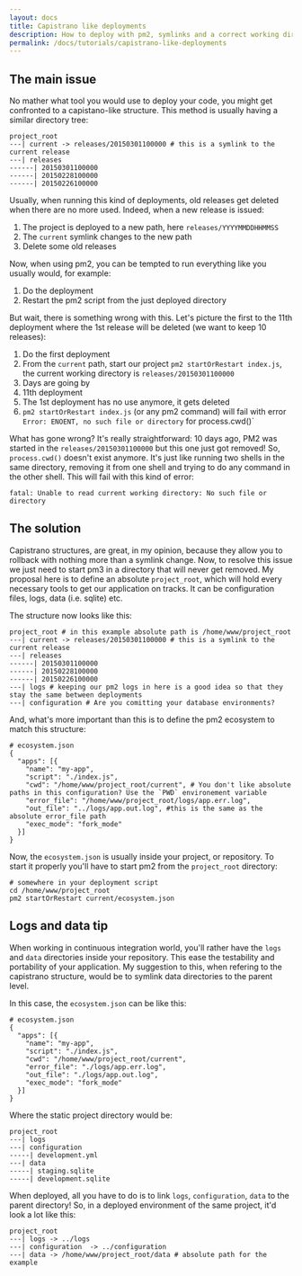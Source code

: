 ```yaml
---
layout: docs
title: Capistrano like deployments
description: How to deploy with pm2, symlinks and a correct working directory
permalink: /docs/tutorials/capistrano-like-deployments
---
```


## The main issue

No mather what tool you would use to deploy your code, you might get confronted to a capistano-like structure. This method is usually having a similar directory tree:

```
project_root
---| current -> releases/20150301100000 # this is a symlink to the current release
---| releases
------| 20150301100000
------| 20150228100000
------| 20150226100000
```

Usually, when running this kind of deployments, old releases get deleted when there are no more used. Indeed, when a new release is issued:

1. The project is deployed to a new path, here `releases/YYYYMMDDHHMMSS`
2. The `current` symlink changes to the new path
3. Delete some old releases

Now, when using pm2, you can be tempted to run everything like you usually would, for example:

1. Do the deployment
2. Restart the pm2 script from the just deployed directory

But wait, there is something wrong with this. Let's picture the first to the 11th deployment where the 1st release will be deleted (we want to keep 10 releases):

1. Do the first deployment
2. From the `current` path, start our project `pm2 startOrRestart index.js`, the current working directory is `releases/20150301100000`
3. Days are going by
4. 11th deployment 
5. The 1st deployment has no use anymore, it gets deleted
6. `pm2 startOrRestart index.js` (or any pm2 command) will fail with error `Error: ENOENT, no such file or directory` for process.cwd()`

What has gone wrong? It's really straightforward: 10 days ago, PM2 was started in the `releases/20150301100000` but this one just got removed! So, `process.cwd()` doesn't exist anymore. It's just like running two shells in the same directory, removing it from one shell and trying to do any command in the other shell. This will fail with this kind of error:

```
fatal: Unable to read current working directory: No such file or directory
```

## The solution

Capistrano structures, are great, in my opinion, because they allow you to rollback with nothing more than a symlink change. Now, to resolve this issue we just need to start pm3 in a directory that will never get removed.
My proposal here is to define an absolute `project_root`, which will hold every necessary tools to get our application on tracks. It can be configuration files, logs, data (i.e. sqlite) etc. 

The structure now looks like this:

```
project_root # in this example absolute path is /home/www/project_root
---| current -> releases/20150301100000 # this is a symlink to the current release
---| releases
------| 20150301100000
------| 20150228100000
------| 20150226100000
---| logs # keeping our pm2 logs in here is a good idea so that they stay the same between deployments
---| configuration # Are you comitting your database environments?
```

And, what's more important than this is to define the pm2 ecosystem to match this structure:

```
# ecosystem.json
{
  "apps": [{
    "name": "my-app",
    "script": "./index.js",
    "cwd": "/home/www/project_root/current", # You don't like absolute paths in this configuration? Use the `PWD` environement variable
    "error_file": "/home/www/project_root/logs/app.err.log",
    "out_file": "../logs/app.out.log", #this is the same as the absolute error_file path
    "exec_mode": "fork_mode"
  }]
}
```

Now, the `ecosystem.json` is usually inside your project, or repository. To start it properly you'll have to start pm2 from the `project_root` directory:

```
# somewhere in your deployment script
cd /home/www/project_root
pm2 startOrRestart current/ecosystem.json
```

## Logs and data tip

When working in continuous integration world, you'll rather have the `logs` and `data` directories inside your repository. This ease the testability and portability of your application. My suggestion to this, when refering to the capistrano structure, would be to symlink data directories to the parent level.

In this case, the `ecosystem.json` can be like this:

```
# ecosystem.json
{
  "apps": [{
    "name": "my-app",
    "script": "./index.js",
    "cwd": "/home/www/project_root/current",
    "error_file": "./logs/app.err.log",
    "out_file": "./logs/app.out.log", 
    "exec_mode": "fork_mode"
  }]
}
```

Where the static project directory would be:

```
project_root 
---| logs 
---| configuration 
-----| development.yml 
---| data 
-----| staging.sqlite 
-----| development.sqlite 
```

When deployed, all you have to do is to link `logs`, `configuration`, `data` to the parent directory! So, in a deployed environment of the same project, it'd look a lot like this:

```
project_root 
---| logs -> ../logs
---| configuration  -> ../configuration
---| data -> /home/www/project_root/data # absolute path for the example
```


